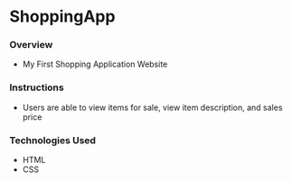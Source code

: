 # ShoppingApp

### Overview
* My First Shopping Application Website

### Instructions
* Users are able to view items for sale, view item description, and sales price

### Technologies Used
* HTML
* CSS

